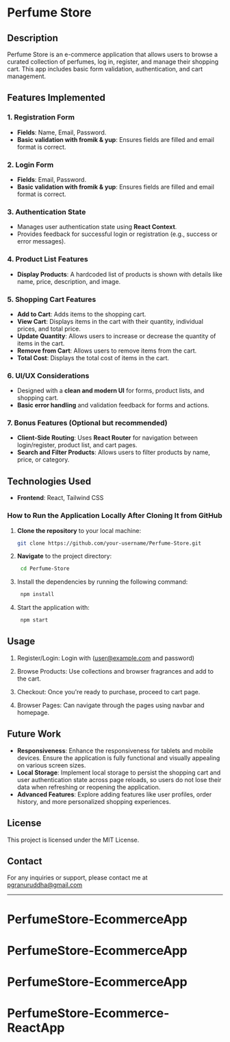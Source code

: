 # Perfume Store


## Description
Perfume Store is an e-commerce application that allows users to browse a curated collection of perfumes, log in, register, and manage their shopping cart. This app includes basic form validation, authentication, and cart management.


## Features Implemented

### 1. **Registration Form**
   - **Fields**: Name, Email, Password.
   - **Basic validation with fromik & yup**: Ensures fields are filled and email format is correct.

### 2. **Login Form**
   - **Fields**: Email, Password.
   - **Basic validation with fromik & yup**: Ensures fields are filled and email format is correct.

### 3. **Authentication State**
   - Manages user authentication state using **React Context**.
   - Provides feedback for successful login or registration (e.g., success or error messages).

### 4. **Product List Features**
   - **Display Products**: A hardcoded list of products is shown with details like name, price, description, and image.

### 5. **Shopping Cart Features**
   - **Add to Cart**: Adds items to the shopping cart.
   - **View Cart**: Displays items in the cart with their quantity, individual prices, and total price.
   - **Update Quantity**: Allows users to increase or decrease the quantity of items in the cart.
   - **Remove from Cart**: Allows users to remove items from the cart.
   - **Total Cost**: Displays the total cost of items in the cart.

### 6. **UI/UX Considerations**
   - Designed with a **clean and modern UI** for forms, product lists, and shopping cart.
   - **Basic error handling** and validation feedback for forms and actions.

### 7. **Bonus Features (Optional but recommended)**
   - **Client-Side Routing**: Uses **React Router** for navigation between login/register, product list, and cart pages.
   - **Search and Filter Products**: Allows users to filter products by name, price, or category.


## Technologies Used
- **Frontend**: React, Tailwind CSS


### How to Run the Application Locally After Cloning It from GitHub

1. **Clone the repository** to your local machine:
   
   ```bash
   git clone https://github.com/your-username/Perfume-Store.git

2. **Navigate** to the project directory:

   ```bash
    cd Perfume-Store

3. Install the dependencies by running the following command:

   ```bash
    npm install

4. Start the application with:

   ```bash
    npm start


## Usage
1. Register/Login: Login with (user@example.com and password)

2. Browse Products: Use collections and browser fragrances and add to the cart.

3. Checkout: Once you're ready to purchase, proceed to cart page.

4. Browser Pages: Can navigate through the pages using navbar and homepage.


## Future Work

- **Responsiveness**: Enhance the responsiveness for tablets and mobile devices. Ensure the application is fully functional and visually appealing on various screen sizes.
- **Local Storage**: Implement local storage to persist the shopping cart and user authentication state across page reloads, so users do not lose their data when refreshing or reopening the application.
- **Advanced Features**: Explore adding features like user profiles, order history, and more personalized shopping experiences.

## License
This project is licensed under the MIT License.


## Contact
For any inquiries or support, please contact me at pgranuruddha@gmail.com

---
# PerfumeStore-EcommerceApp
# PerfumeStore-EcommerceApp
# PerfumeStore-EcommerceApp
# PerfumeStore-Ecommerce-ReactApp
